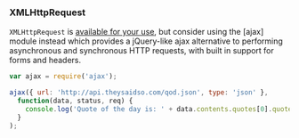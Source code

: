 
### XMLHttpRequest

`XMLHttpRequest` is [available for your use](https://developer.mozilla.org/en-US/docs/Web/API/XMLHttpRequest), but consider using the [ajax] module instead which provides a jQuery-like ajax alternative to performing asynchronous and synchronous HTTP requests, with built in support for forms and headers.

````js
var ajax = require('ajax');

ajax({ url: 'http://api.theysaidso.com/qod.json', type: 'json' },
  function(data, status, req) {
    console.log('Quote of the day is: ' + data.contents.quotes[0].quote);
  }
);
````
